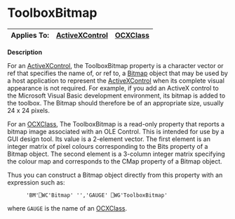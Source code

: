 




<h1 class="heading"><span class="name">ToolboxBitmap</span></h1>

| Applies To: | [ActiveXControl](./activexcontrol.md) | [OCXClass](./ocxclass.md) |
| --- | --- | ---  |


**Description**


For an [ActiveXControl](./activexcontrol.md), the ToolboxBitmap property is a character vector or ref that specifies the name of, or ref to, a [Bitmap](./bitmap.md) object that may be used by a host application to represent the [ActiveXControl](./activexcontrol.md) when its complete visual appearance is not required. For example, if you add an ActiveX control to the Microsoft Visual Basic development environment, its bitmap is added to the toolbox. The Bitmap should therefore be of an appropriate size, usually 24 x 24 pixels.


For an [OCXClass](./ocxclass.md), The ToolboxBitmap is a read-only property that reports a bitmap image associated with an OLE Control. This is intended for use by a GUI design tool. Its value is a 2-element vector. The first element is an integer matrix of pixel colours corresponding to the Bits property of a Bitmap object. The second element is a 3-column integer matrix specifying the colour map and corresponds to the CMap property of a Bitmap object.


Thus you can construct a Bitmap object directly from this property with an expression such as:
```apl
      'BM'⎕WC'Bitmap' '','GAUGE' ⎕WG'ToolboxBitmap'
```


where `GAUGE` is the name of an [OCXClass](./ocxclass.md).



